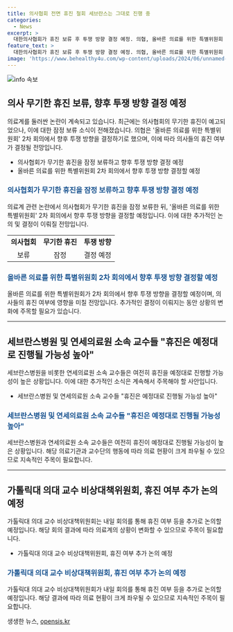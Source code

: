 ```yaml
---
title: 의사협회 전면 휴진 철회 세브란스는 그대로 진행 중
categories:
  - News
excerpt: >
  대한의사협회가 휴진 보류 후 투쟁 방향 결정 예정. 의협, 올바른 의료를 위한 특별위원회 2차 회의에서 행보 결정. 임현택 의협회장의 무기한 휴진 선언 후보다 물러선 모습. 세브란스병원 교수들은 27일부터 휴진 진행 가능성 높아. 가톨릭대 의대 교수 비상대책위원회도 휴진 여부 논의 예정.
feature_text: >
  대한의사협회가 휴진 보류 후 투쟁 방향 결정 예정. 의협, 올바른 의료를 위한 특별위원회 2차 회의에서 행보 결정. 임현택 의협회장의 무기한 휴진 선언 후보다 물러선 모습. 세브란스병원 교수들은 27일부터 휴진 진행 가능성 높아. 가톨릭대 의대 교수 비상대책위원회도 휴진 여부 논의 예정.
image: 'https://www.behealthy4u.com/wp-content/uploads/2024/06/unnamed-file.png'
---
```


<p><img src="https://www.behealthy4u.com/wp-content/uploads/2024/06/unnamed-file.png" alt="info 속보" /></p>

<h2 data-ke-size="size26">의사 무기한 휴진 보류, 향후 투쟁 방향 결정 예정</h2>

<p data-ke-size="size16">의료계를 둘러싼 논란이 계속되고 있습니다. 최근에는 의사협회의 무기한 휴진이 예고되었으나, 이에 대한 잠정 보류 소식이 전해졌습니다. 의협은 '올바른 의료를 위한 특별위원회' 2차 회의에서 향후 투쟁 방향을 결정하기로 했으며, 이에 따라 의사들의 휴진 여부가 결정될 전망입니다.</p>

<ul>
  <li>의사협회가 무기한 휴진을 잠정 보류하고 향후 투쟁 방향 결정 예정</li>
  <li>올바른 의료를 위한 특별위원회 2차 회의에서 향후 투쟁 방향 결정할 예정</li>
</ul>

<h3><b><span style="color: #1a5490;">의사협회가 무기한 휴진을 잠정 보류하고 향후 투쟁 방향 결정 예정</span></b></h3>

<p data-ke-size="size16">의료계 관련 논란에서 의사협회가 무기한 휴진을 잠정 보류한 뒤, '올바른 의료를 위한 특별위원회' 2차 회의에서 향후 투쟁 방향을 결정할 예정입니다. 이에 대한 추가적인 논의 및 결정이 이뤄질 전망입니다.</p>

<table>
  <tbody>
    <tr>
      <td style="text-align: center; height: 17px;"><b>의사협회</b></td>
      <td style="text-align: center; height: 17px;"><b>무기한 휴진</b></td>
      <td style="text-align: center; height: 17px;"><b>투쟁 방향</b></td>
    </tr>
    <tr>
      <td style="text-align: center; height: 17px;">보류</td>
      <td style="text-align: center; height: 17px;">잠정</td>
      <td style="text-align: center; height: 17px;">결정 예정</td>
    </tr>
  </tbody>
</table>

<h3><b><span style="color: #1a5490;">올바른 의료를 위한 특별위원회 2차 회의에서 향후 투쟁 방향 결정할 예정</span></b></h3>

<p data-ke-size="size16">올바른 의료를 위한 특별위원회가 2차 회의에서 향후 투쟁 방향을 결정할 예정이며, 의사들의 휴진 여부에 영향을 미칠 전망입니다. 추가적인 결정이 이뤄지는 동안 상황의 변화에 주목할 필요가 있습니다.</p>

<hr>

<h2 data-ke-size="size26">세브란스병원 및 연세의료원 소속 교수들 "휴진은 예정대로 진행될 가능성 높아"</h2>

<p data-ke-size="size16">세브란스병원을 비롯한 연세의료원 소속 교수들은 여전히 휴진을 예정대로 진행할 가능성이 높은 상황입니다. 이에 대한 추가적인 소식은 계속해서 주목해야 할 사안입니다.</p>

<ul>
  <li>세브란스병원 및 연세의료원 소속 교수들 "휴진은 예정대로 진행될 가능성 높아"</li>
</ul>

<h3><b><span style="color: #1a5490;">세브란스병원 및 연세의료원 소속 교수들 "휴진은 예정대로 진행될 가능성 높아"</span></b></h3>

<p data-ke-size="size16">세브란스병원과 연세의료원 소속 교수들은 여전히 휴진이 예정대로 진행될 가능성이 높은 상황입니다. 해당 의료기관과 교수단의 행동에 따라 의료 현황이 크게 좌우될 수 있으므로 지속적인 주목이 필요합니다.</p>

<hr>

<h2 data-ke-size="size26">가톨릭대 의대 교수 비상대책위원회, 휴진 여부 추가 논의 예정</h2>

<p data-ke-size="size16">가톨릭대 의대 교수 비상대책위원회는 내일 회의를 통해 휴진 여부 등을 추가로 논의할 예정입니다. 해당 회의 결과에 따라 의료계의 상황이 변화할 수 있으므로 주목이 필요합니다.</p>

<ul>
  <li>가톨릭대 의대 교수 비상대책위원회, 휴진 여부 추가 논의 예정</li>
</ul>

<h3><b><span style="color: #1a5490;">가톨릭대 의대 교수 비상대책위원회, 휴진 여부 추가 논의 예정</span></b></h3>

<p data-ke-size="size16">가톨릭대 의대 교수 비상대책위원회가 내일 회의를 통해 휴진 여부 등을 추가로 논의할 예정입니다. 해당 결과에 따라 의료 현황이 크게 좌우될 수 있으므로 지속적인 주목이 필요합니다.</p>
생생한 뉴스, <a href="https://opensis.kr" rel="dofollow">opensis.kr</a>


